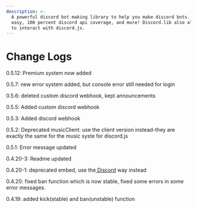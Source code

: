 ```yaml
---
description: >-
  A powerful discord bot making library to help you make discord bots. Super
  easy, 100 percent discord api coverage, and more! Discord.lib also allows you
  to interact with discord.js.
---
```


# Change Logs

0.5.12: Premium system now added

0.5.7: new error system added, but console error still needed for login

0.5.6: deleted custom discord webhook, kept announcements

0.5.5: Added custom discord webhook

0.5.3: Added discord webhook

0.5.2: Deprecated musicClient: use the client version instead-they are exactly the same for the music syste for discord.js

0.5.1: Error message updated

0.4.20-3: Readme updated

0.4.20-1: deprecated embed, use the[ Discord](interacting-with-discord.lib-client/discord.md) way instead

0.4.20: fixed ban function which is now stable, fixed some errors in some error messages.

0.4.19: added kick\(stable\) and ban\(unstable\) function


